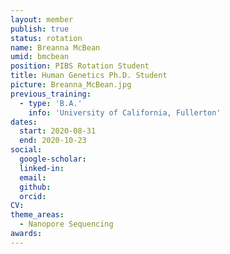 ```yaml
---
layout: member
publish: true
status: rotation
name: Breanna McBean
umid: bmcbean
position: PIBS Rotation Student
title: Human Genetics Ph.D. Student
picture: Breanna_McBean.jpg
previous_training:
  - type: 'B.A.'
    info: 'University of California, Fullerton'
dates:
  start: 2020-08-31
  end: 2020-10-23
social: 
  google-scholar: 
  linked-in: 
  email: 
  github:
  orcid:
CV: 
theme_areas:
  - Nanopore Sequencing
awards:
---
```


